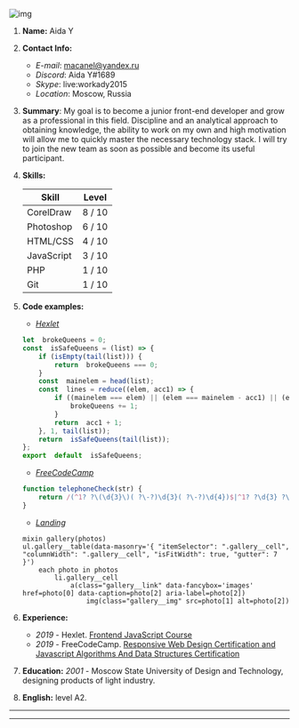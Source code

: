 
![img]( https://placem.at/places?h=150&w=150&txt=Aida&random=1)

1.  **Name:**  Aida Y
3.  **Contact Info:**
	  * *E-mail*: macanel@yandex.ru
	  * *Discord*: Aida Y#1689
	  * *Skype*: live:workady2015
	  * *Location*: Moscow, Russia
4.  **Summary**: My goal is to become a junior front-end developer and grow as a professional in this field. Discipline and an analytical approach to obtaining knowledge, the ability to work on my own and high motivation will allow me to quickly master the necessary technology stack. I will try to join the new team as soon as possible and become its useful participant.

5.  **Skills:**

	|  Skill | Level |
	|--|--|
	|  CorelDraw | 8 / 10 |
	|  Photoshop | 6 / 10 |
	|  HTML/CSS | 4 / 10 |
	|  JavaScript | 3 / 10 |
	|  PHP | 1 / 10 |
	|  Git | 1 / 10 |

6. **Code examples:**
	* *[Hexlet](https://ru.hexlet.io/challenges/js_sequences_queens)*
	
	```js
	let  brokeQueens = 0;
	const  isSafeQueens = (list) => {
		if (isEmpty(tail(list))) {
			return  brokeQueens === 0;
		}
		const  mainelem = head(list);
		const  lines = reduce((elem, acc1) => {
			if ((mainelem === elem) || (elem === mainelem - acc1) || (elem === mainelem + acc1)) {
				brokeQueens += 1;
			}
			return  acc1 + 1;
		}, 1, tail(list));
		return  isSafeQueens(tail(list));
	};
	export  default  isSafeQueens;
	```
	
	* *[FreeCodeCamp](https://learn.freecodecamp.org/javascript-algorithms-and-data-structures/javascript-algorithms-and-data-structures-projects/telephone-number-validator)*
	```js
	function telephoneCheck(str) {
		return /(^1? ?\(\d{3}\)( ?\-?)\d{3}( ?\-?)\d{4})$|^1? ?\d{3} ?\-?\d{3} ?\-?\d{4}$/g.test(str);
	}
	```
	
	* *[Landing](https://github.com/adypr/stylist-landing)*
	```pug
	mixin gallery(photos)
    ul.gallery__table(data-masonry='{ "itemSelector": ".gallery__cell", "columnWidth": ".gallery__cell", "isFitWidth": true, "gutter": 7 }')
        each photo in photos
            li.gallery__cell
                a(class="gallery__link" data-fancybox='images' href=photo[0] data-caption=photo[2] aria-label=photo[2])
                    img(class="gallery__img" src=photo[1] alt=photo[2])
	  ```  
	  
	  
7. **Experience:**
	* *2019* - Hexlet. [Frontend JavaScript Course](https://ru.hexlet.io/u/user-75c805d6f57b53df)
	* *2019* - FreeCodeCamp. [Responsive Web Design Certification and Javascript Algorithms And Data Structures Certification](https://www.freecodecamp.org/fcc32748869-940a-4adf-808b-e19cbb7e14af)

8. **Education:**
*2001* - Moscow State University of Design and Technology, designing products of light industry.

9. **English:**  level A2.

***
***
